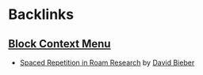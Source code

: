 
# Backlinks
## [Block Context Menu](<Block Context Menu.md>)
- [Spaced Repetition in Roam Research](https://davidbieber.com/snippets/2021-01-02-spaced-repetition-in-roam-research/) by [David Bieber](<David Bieber.md>)


